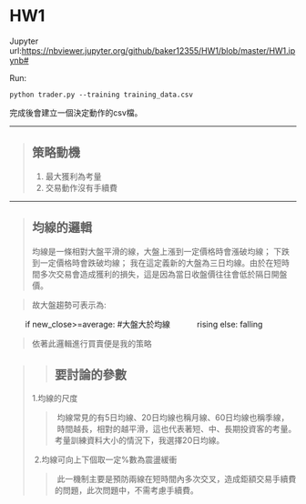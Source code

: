 # HW1

Jupyter url:https://nbviewer.jupyter.org/github/baker12355/HW1/blob/master/HW1.ipynb#

Run:

    python trader.py --training training_data.csv

完成後會建立一個決定動作的csv檔。

-----


> ## 策略動機
> 
> 1. 最大獲利為考量
> 2. 交易動作沒有手續費
> 

-----

> ## 均線的邏輯
>
> 均線是一條相對大盤平滑的線，大盤上漲到一定價格時會漲破均線；
> 下跌到一定價格時會跌破均線；
> 我在這定義新的大盤為三日均線。由於在短時間多次交易會造成獲利的損失，這是因為當日收盤價往往會低於隔日開盤價。
> 

>故大盤趨勢可表示為:

        if new_close>=average: #大盤大於均線
            rising
        else:
            falling
           
>依著此邏輯進行買賣便是我的策略

>> ## 要討論的參數
>
>  1.均線的尺度
>>  均線常見的有5日均線、20日均線也稱月線、60日均線也稱季線，
>>  時間越長，相對的越平滑，這也代表著短、中、長期投資客的考量。
>>  考量訓練資料大小的情況下，我選擇20日均線。
>
>  2.均線可向上下個取一定%數為震盪緩衝
>>  此一機制主要是預防兩線在短時間內多次交叉，造成鉅額交易手續費的問題，此次問題中，不需考慮手續費。





